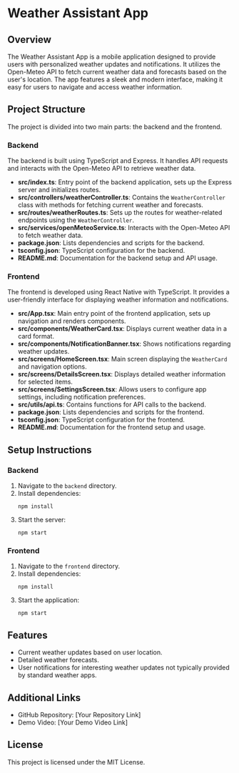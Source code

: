 # Weather Assistant App

## Overview
The Weather Assistant App is a mobile application designed to provide users with personalized weather updates and notifications. It utilizes the Open-Meteo API to fetch current weather data and forecasts based on the user's location. The app features a sleek and modern interface, making it easy for users to navigate and access weather information.

## Project Structure
The project is divided into two main parts: the backend and the frontend.

### Backend
The backend is built using TypeScript and Express. It handles API requests and interacts with the Open-Meteo API to retrieve weather data.

- **src/index.ts**: Entry point of the backend application, sets up the Express server and initializes routes.
- **src/controllers/weatherController.ts**: Contains the `WeatherController` class with methods for fetching current weather and forecasts.
- **src/routes/weatherRoutes.ts**: Sets up the routes for weather-related endpoints using the `WeatherController`.
- **src/services/openMeteoService.ts**: Interacts with the Open-Meteo API to fetch weather data.
- **package.json**: Lists dependencies and scripts for the backend.
- **tsconfig.json**: TypeScript configuration for the backend.
- **README.md**: Documentation for the backend setup and API usage.

### Frontend
The frontend is developed using React Native with TypeScript. It provides a user-friendly interface for displaying weather information and notifications.

- **src/App.tsx**: Main entry point of the frontend application, sets up navigation and renders components.
- **src/components/WeatherCard.tsx**: Displays current weather data in a card format.
- **src/components/NotificationBanner.tsx**: Shows notifications regarding weather updates.
- **src/screens/HomeScreen.tsx**: Main screen displaying the `WeatherCard` and navigation options.
- **src/screens/DetailsScreen.tsx**: Displays detailed weather information for selected items.
- **src/screens/SettingsScreen.tsx**: Allows users to configure app settings, including notification preferences.
- **src/utils/api.ts**: Contains functions for API calls to the backend.
- **package.json**: Lists dependencies and scripts for the frontend.
- **tsconfig.json**: TypeScript configuration for the frontend.
- **README.md**: Documentation for the frontend setup and usage.

## Setup Instructions

### Backend
1. Navigate to the `backend` directory.
2. Install dependencies:
   ```
   npm install
   ```
3. Start the server:
   ```
   npm start
   ```

### Frontend
1. Navigate to the `frontend` directory.
2. Install dependencies:
   ```
   npm install
   ```
3. Start the application:
   ```
   npm start
   ```

## Features
- Current weather updates based on user location.
- Detailed weather forecasts.
- User notifications for interesting weather updates not typically provided by standard weather apps.

## Additional Links
- GitHub Repository: [Your Repository Link]
- Demo Video: [Your Demo Video Link]

## License
This project is licensed under the MIT License.